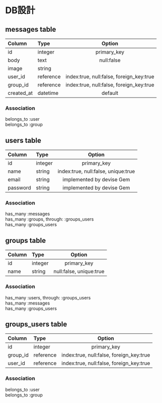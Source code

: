 
# DB設計

## messages table

| Column     | Type          | Option                                           |
|:-----------|:--------------|:------------------------------------------------:|
| id         | integer       | primary_key                                      |
| body       | text          | null:false                                       |
| image      | string        |                                                  |
| user_id    | reference     | index:true, null:false, foreign_key:true         |
| group_id   | reference     | index:true, null:false, foreign_key:true         |
| created_at | datetime      | default                                          |

### Association
belongs_to :user  
belongs_to :group


## users table

| Column     | Type          | Option                                                       |
|:-----------|:--------------|:------------------------------------------------------------:|
| id         | integer       | primary_key                                                  |
| name       | string        | index:true, null:false, unique:true                          |
| email      | string        | implemented by devise Gem                                    |
| password   | string        | implemented by devise Gem                                    |


### Association
has_many :messages  
has_many :groups, through: :groups_users  
has_many :groups_users

## groups table

| Column     | Type          | Option                                           |
|:-----------|:--------------|:------------------------------------------------:|
| id         | integer       | primary_key                                      |
| name       | string        | null:false, unique:true                          |


### Association
has_many :users, through: :groups_users  
has_many :messages  
has_many :groups_users


## groups_users table

| Column     | Type          | Option                                           |
|:-----------|:--------------|:------------------------------------------------:|
| id         | integer       | primary_key                                      |
| group_id   | reference     | index:true, null:false, foreign_key:true         |
| user_id    | reference     | index:true, null:false, foreign_key:true         |


### Association
belongs_to :user  
belongs_to :group



